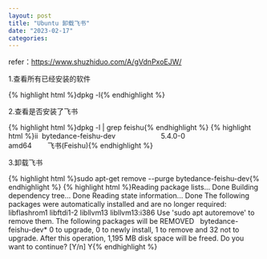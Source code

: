 ```yaml
---
layout: post
title: "Ubuntu 卸载飞书"
date: "2023-02-17"
categories: 
---
```

<p>refer：<a href="https://www.shuzhiduo.com/A/gVdnPxoEJW/">https://www.shuzhiduo.com/A/gVdnPxoEJW/</a></p>
<p>1.查看所有已经安装的软件</p>
{% highlight html %}dpkg -l{% endhighlight %}
<p>2.查看是否安装了飞书</p>
{% highlight html %}dpkg -l | grep feishu{% endhighlight %}
{% highlight html %}ii&nbsp; bytedance-feishu-dev&nbsp;&nbsp;&nbsp;&nbsp;&nbsp;&nbsp;&nbsp;&nbsp;&nbsp;&nbsp;&nbsp;&nbsp;&nbsp;&nbsp;&nbsp;&nbsp;&nbsp;&nbsp;&nbsp;&nbsp;&nbsp;&nbsp; 5.4.0-0&nbsp;&nbsp;&nbsp;&nbsp;&nbsp;&nbsp;&nbsp;&nbsp;&nbsp;&nbsp;&nbsp;&nbsp;&nbsp;&nbsp;&nbsp;&nbsp;&nbsp;&nbsp;&nbsp;&nbsp;&nbsp;&nbsp;&nbsp;&nbsp;&nbsp;&nbsp;&nbsp;&nbsp;&nbsp;&nbsp;&nbsp;&nbsp; amd64&nbsp;&nbsp;&nbsp;&nbsp;&nbsp;&nbsp;&nbsp; 飞书(Feishu){% endhighlight %}
<p>3.卸载飞书</p>
{% highlight html %}sudo apt-get remove --purge bytedance-feishu-dev{% endhighlight %}
{% highlight html %}Reading package lists... Done
Building dependency tree... Done
Reading state information... Done
The following packages were automatically installed and are no longer required:
&nbsp; libflashrom1 libftdi1-2 libllvm13 libllvm13:i386
Use &#39;sudo apt autoremove&#39; to remove them.
The following packages will be REMOVED
&nbsp; bytedance-feishu-dev*
0 to upgrade, 0 to newly install, 1 to remove and 32 not to upgrade.
After this operation, 1,195 MB disk space will be freed.
Do you want to continue? [Y/n] Y{% endhighlight %}
<p>&nbsp;</p>
